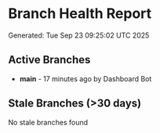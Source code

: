 # Branch Health Report
Generated: Tue Sep 23 09:25:02 UTC 2025

## Active Branches
- **main** - 17 minutes ago by Dashboard Bot

## Stale Branches (>30 days)
No stale branches found

